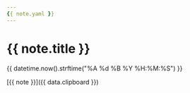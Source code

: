 ```yaml
---
{{ note.yaml }}
---
```

# {{ note.title }}

{{ datetime.now().strftime("%A %d %B %Y %H:%M:%S") }}

[{{ note }}]({{ data.clipboard }})
